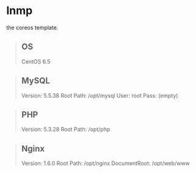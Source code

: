 lnmp
====

the coreos template.

> ## OS
> CentOS 6.5

> ## MySQL
> Version: 5.5.38
> Root Path: /opt/mysql
> User: root
> Pass: (empty)

> ## PHP
> Version: 5.3.28
> Root Path: /opt/php

> ## Nginx
> Version: 1.6.0
> Root Path: /opt/nginx
> DocumentRoot: /opt/web/www
